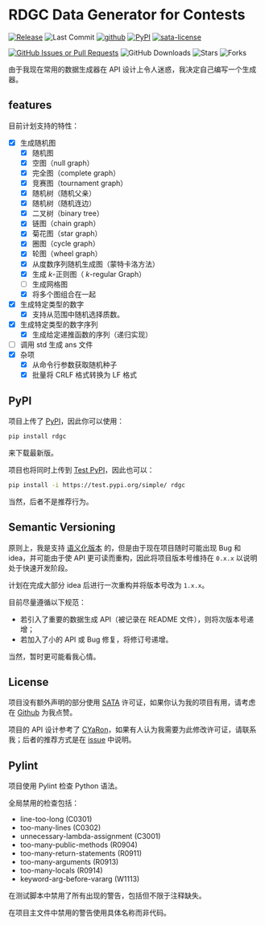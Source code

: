 # RDGC Data Generator for Contests

[![Release](https://img.shields.io/github/v/release/weilycoder/rdgc)](https://github.com/weilycoder/rdgc/releases/)
![Last Commit](https://img.shields.io/github/last-commit/weilycoder/rdgc)
[![github](https://img.shields.io/badge/github-rdgc-blue?logo=github)](https://github.com/weilycoder/rdgc)
[![PyPI](https://img.shields.io/badge/PyPI-rdgc-blue?logo=pypi)](https://pypi.org/project/rdgc/)
[![sata-license](https://img.shields.io/badge/License-SATA-green)](https://github.com/zTrix/sata-license)

[![GitHub Issues or Pull Requests](https://img.shields.io/github/issues-raw/weilycoder/rdgc)](https://github.com/weilycoder/rdgc/issues)
![GitHub Downloads](https://img.shields.io/github/downloads/weilycoder/rdgc/total)
![Stars](https://img.shields.io/github/stars/weilycoder/rdgc)
![Forks](https://img.shields.io/github/forks/weilycoder/rdgc)

由于我现在常用的数据生成器在 API 设计上令人迷惑，我决定自己编写一个生成器。

## features

目前计划支持的特性：

+ [x] 生成随机图
  + [x] 随机图
  + [x] 空图（null graph）
  + [x] 完全图（complete graph）
  + [x] 竞赛图（tournament graph）
  + [x] 随机树（随机父亲）
  + [x] 随机树（随机连边）
  + [x] 二叉树（binary tree）
  + [x] 链图（chain graph）
  + [x] 菊花图（star graph）
  + [x] 圈图（cycle graph）
  + [x] 轮图（wheel graph）
  + [x] 从度数序列随机生成图（蒙特卡洛方法）
  + [x] 生成 $k$-正则图（ $k$-regular Graph）
  + [ ] 生成网格图
  + [x] 将多个图组合在一起
+ [x] 生成特定类型的数字
  + [x] 支持从范围中随机选择质数。
+ [x] 生成特定类型的数字序列
  + [x] 生成给定递推函数的序列（递归实现）
+ [ ] 调用 std 生成 ans 文件
+ [x] 杂项
  + [x] 从命令行参数获取随机种子
  + [x] 批量将 CRLF 格式转换为 LF 格式

## PyPI

项目上传了 [PyPI](https://pypi.org/project/rdgc/)，因此你可以使用：

```bash
pip install rdgc
```

来下载最新版。

项目也将同时上传到 [Test PyPI](https://test.pypi.org/project/rdgc/)，因此也可以：

```bash
pip install -i https://test.pypi.org/simple/ rdgc
```

当然，后者不是推荐行为。

## Semantic Versioning

原则上，我是支持 [语义化版本](https://semver.org/lang/zh-CN/) 的，但是由于现在项目随时可能出现 Bug 和 idea，并可能由于使 API 更可读而重构，因此将项目版本号维持在 `0.x.x` 以说明处于快速开发阶段。

计划在完成大部分 idea 后进行一次重构并将版本号改为 `1.x.x`。

目前尽量遵循以下规范：

+ 若引入了重要的数据生成 API（被记录在 README 文件），则将次版本号递增；
+ 若加入了小的 API 或 Bug 修复，将修订号递增。

当然，暂时更可能看我心情。

## License

项目没有额外声明的部分使用 [SATA](https://github.com/zTrix/sata-license) 许可证，如果你认为我的项目有用，请考虑在 [Github](https://github.com/weilycoder/rdgc) 为我点赞。

项目的 API 设计参考了 [CYaRon](https://github.com/luogu-dev/cyaron)，如果有人认为我需要为此修改许可证，请联系我；后者的推荐方式是在 [issue](https://github.com/weilycoder/rdgc/issues) 中说明。

## Pylint

项目使用 Pylint 检查 Python 语法。

全局禁用的检查包括：

+ line-too-long (C0301)
+ too-many-lines (C0302)
+ unnecessary-lambda-assignment (C3001)
+ too-many-public-methods (R0904)
+ too-many-return-statements (R0911)
+ too-many-arguments (R0913)
+ too-many-locals (R0914)
+ keyword-arg-before-vararg (W1113)

在测试脚本中禁用了所有出现的警告，包括但不限于注释缺失。

在项目主文件中禁用的警告使用具体名称而非代码。
